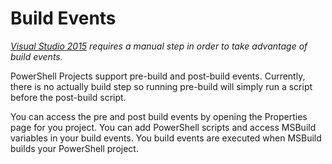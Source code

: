 # Build Events

[_Visual Studio 2015_](https://poshtools.com/docs/poshtools-docs/enabling-msbuild-support-visual-studio-2015-powershell-projects/) _requires a manual step in order to take advantage of build events._ 

PowerShell Projects support pre-build and post-build events. Currently, there is no actually build step so running pre-build will simply run a script before the post-build script.

You can access the pre and post build events by opening the Properties page for you project. You can add PowerShell scripts and access MSBuild variables in your build events. You build events are executed when MSBuild builds your PowerShell project.


